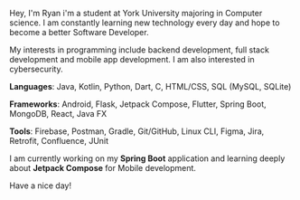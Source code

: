 
Hey, I'm Ryan i'm a student at York University majoring in Computer science. I am constantly learning new technology every day and hope to become a better Software Developer.

My interests in programming include backend development, full stack development and mobile app development. I am also interested in cybersecurity.

**Languages**: Java, Kotlin, Python, Dart, C, HTML/CSS, SQL (MySQL, SQLite)

**Frameworks**: Android, Flask, Jetpack Compose, Flutter, Spring Boot, MongoDB, React, Java FX

**Tools**: Firebase, Postman, Gradle, Git/GitHub, Linux CLI, Figma, Jira, Retrofit, Confluence, JUnit

I am currently working on my **Spring Boot** application and learning deeply about **Jetpack Compose** for Mobile development.

Have a nice day!
